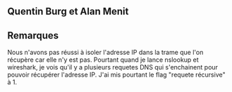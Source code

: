 ## Quentin Burg et Alan Menit


## Remarques

Nous n'avons pas réussi à isoler l'adresse IP dans la trame que l'on récupère car elle n'y est pas. 
Pourtant quand je lance nslookup et wireshark, je vois qu'il y a plusieurs requetes DNS qui s'enchainent
pour pouvoir récupérer l'adresse IP. J'ai mis pourtant le flag "requete récursive" à 1.